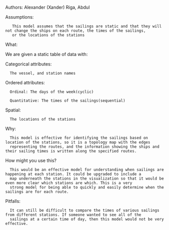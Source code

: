 Authors: Alexander (Xander) Riga, Abdul

Assumptions:

       This model assumes that the sailings are static and that they will not change the ships on each route, the times of the sailings, 
       or the locations of the stations

What:

We are given a static table of data with:

   Categorical attributes: 
   
      The vessel, and station names

   Ordered attributes:

      Ordinal: The days of the week(cyclic)
		
      Quantitative: The times of the sailings(sequential)

   Spatial:

      The locations of the stations

Why:

      This model is effective for identifying the sailings based on location of the stations, so it is a topology map with the edges 
      representing the routes, and the information showing the ships and their sailing times is written along the specified routes.

How might you use this?

      This would be an effective model for understanding when sailings are happening at each station. It could be upgraded to include a 
      map underneath the stations in the visualization so that it would be even more clear which stations are which. This is a very 
      strong model for being able to quickly and easily determine when the sailings are for each route.

Pitfalls:

      It can still be difficult to compare the times of various sailings from different stations. If someone wanted to see all of the 
      sailings at a certain time of day, then this model would not be very effective.
